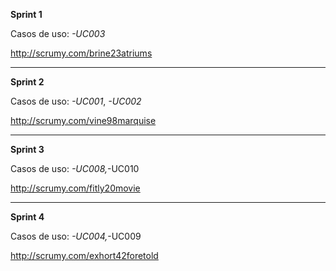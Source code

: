 **Sprint 1**

Casos de uso:   _-UC003_

http://scrumy.com/brine23atriums


---



**Sprint 2**

Casos de uso:   _-UC001_, _-UC002_

http://scrumy.com/vine98marquise




---



**Sprint 3**

Casos de uso: _-UC008,_-UC010

http://scrumy.com/fitly20movie



---



**Sprint 4**

Casos de uso: _-UC004,_-UC009

http://scrumy.com/exhort42foretold